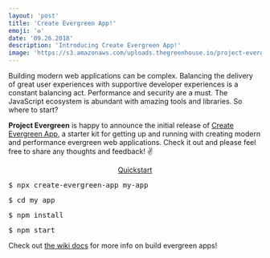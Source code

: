 ```yaml
---
layout: 'post'
title: 'Create Evergreen App!'
emoji: '♻️'
date: '09.26.2018'
description: 'Introducing Create Evergreen App!'
image: 'https://s3.amazonaws.com/uploads.thegreenhouse.io/project-evergreen/logo-small.png'
---
```


Building modern web applications can be complex.  Balancing the delivery of great user experiences with supportive developer experiences is a constant balancing act.  Performance and security are a must. The JavaScript ecosystem is abundant with amazing tools and libraries.  So where to start?

**Project Evergreen** is happy to announce the initial release of <a target="_blank" rel="noopener" href="https://github.com/ProjectEvergreen/create-evergreen-app" onclick="getOutboundLink('https://github.com/ProjectEvergreen/create-evergreen-app');">Create Evergreen App</a>, a starter kit for getting up and running with creating modern and performance evergreen web applications.  Check it out and please feel free to share any thoughts and feedback! ✌️

<p style="width:25%;margin:0 auto;text-align:center;"><u>Quickstart</u></p>
<pre>$ npx create-evergreen-app my-app</pre>
<pre>$ cd my app</pre>
<pre>$ npm install</pre>
<pre>$ npm start</pre>

Check out <a target="_blank" href="https://github.com/ProjectEvergreen/project-evergreen/wiki" onclick="getOutboundLink('https://github.com/ProjectEvergreen/project-evergreen/wiki');">the wiki docs</a> for more info on build evergreen apps!